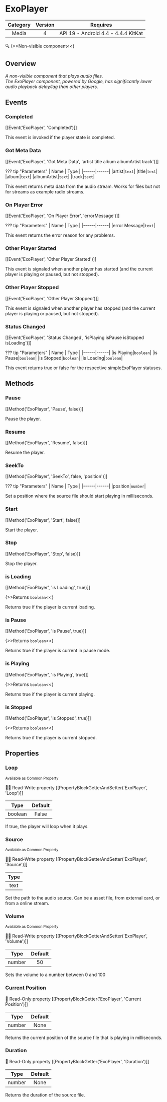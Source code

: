 # ExoPlayer

| Category | Version | Requires |
|:--------:|:-------:|:--------:|
|Media|4|API 19 - Android 4.4 - 4.4.4 KitKat|

:mag: {>>Non-visible component<<}

## Overview

_A non-visible component that plays audio files. <br>The ExoPlayer component, powered by Google, has significantly lower audio playback delay/lag than other players._

## Events

### Completed

[[Event('ExoPlayer', 'Completed')]]

This event is invoked if the player state is completed.

### Got Meta Data

[[Event('ExoPlayer', 'Got Meta Data', 'artist title album albumArtist track')]]

??? tip "Parameters"
    | Name | Type |
    |------|------|
    |artist|`text`|
    |title|`text`|
    |album|`text`|
    |albumArtist|`text`|
    |track|`text`|


This event returns meta data from the audio stream. Works for files but not for streams as example radio streams.

### On Player Error

[[Event('ExoPlayer', 'On Player Error', 'errorMessage')]]

??? tip "Parameters"
    | Name | Type |
    |------|------|
    |error Message|`text`|


This event returns the error reason for any problems.

### Other Player Started

[[Event('ExoPlayer', 'Other Player Started')]]

This event is signaled when another player has started (and the current player is playing or paused, but not stopped).

### Other Player Stopped

[[Event('ExoPlayer', 'Other Player Stopped')]]

This event is signaled when another player has stopped (and the current player is playing or paused, but not stopped).

### Status Changed

[[Event('ExoPlayer', 'Status Changed', 'isPlaying isPause isStopped isLoading')]]

??? tip "Parameters"
    | Name | Type |
    |------|------|
    |is Playing|`boolean`|
    |is Pause|`boolean`|
    |is Stopped|`boolean`|
    |is Loading|`boolean`|


This event returns true or false for the respective simpleExoPlayer statuses.

## Methods

### Pause

[[Method('ExoPlayer', 'Pause', false)]]

Pause the player.

### Resume

[[Method('ExoPlayer', 'Resume', false)]]

Resume the player.

### SeekTo

[[Method('ExoPlayer', 'SeekTo', false, 'position')]]

??? tip "Parameters"
    | Name | Type |
    |------|------|
    |position|`number`|


Set a position where the source file should start playing in milliseconds.

### Start

[[Method('ExoPlayer', 'Start', false)]]

Start the player.

### Stop

[[Method('ExoPlayer', 'Stop', false)]]

Stop the player.

### is Loading

[[Method('ExoPlayer', 'is Loading', true)]]

{>>Returns `boolean`<<}

Returns true if the player is current loading.

### is Pause

[[Method('ExoPlayer', 'is Pause', true)]]

{>>Returns `boolean`<<}

Returns true if the player is current in pause mode.

### is Playing

[[Method('ExoPlayer', 'is Playing', true)]]

{>>Returns `boolean`<<}

Returns true if the player is current playing.

### is Stopped

[[Method('ExoPlayer', 'is Stopped', true)]]

{>>Returns `boolean`<<}

Returns true if the player is current stopped.

## Properties

### Loop

<small>Available as Common Property</small>

:eyes::pencil: Read-Write property
[[PropertyBlockGetterAndSetter('ExoPlayer', 'Loop')]]

| Type | Default |
|:----:|:-------:|
|boolean|False|

If true, the player will loop when it plays.

### Source

<small>Available as Common Property</small>

:eyes::pencil: Read-Write property
[[PropertyBlockGetterAndSetter('ExoPlayer', 'Source')]]

| Type |
|:----:|
|text|

Set the path to the audio source. Can be a asset file, from external card, or from a online stream.

### Volume

<small>Available as Common Property</small>

:eyes::pencil: Read-Write property
[[PropertyBlockGetterAndSetter('ExoPlayer', 'Volume')]]

| Type | Default |
|:----:|:-------:|
|number|50|

Sets the volume to a number between 0 and 100

### Current Position



:eyes: Read-Only property
[[PropertyBlockGetter('ExoPlayer', 'Current Position')]]

| Type | Default |
|:----:|:-------:|
|number|None|

Returns the current position of the source file that is playing in milliseconds.

### Duration



:eyes: Read-Only property
[[PropertyBlockGetter('ExoPlayer', 'Duration')]]

| Type | Default |
|:----:|:-------:|
|number|None|

Returns the duration of the source file.